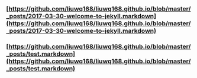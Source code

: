 ### [https://github.com/liuwq168/liuwq168.github.io/blob/master/_posts/2017-03-30-welcome-to-jekyll.markdown](https://github.com/liuwq168/liuwq168.github.io/blob/master/_posts/2017-03-30-welcome-to-jekyll.markdown)
### [https://github.com/liuwq168/liuwq168.github.io/blob/master/_posts/test.markdown](https://github.com/liuwq168/liuwq168.github.io/blob/master/_posts/test.markdown)
